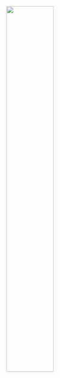 <div align="center">
  <img src="https://readme-typing-svg.demolab.com?font=Fira+Code&weight=500&size=25&pause=1000&color=7FABD4&center=true&repeat=false&width=435&lines=Hi%2C+I'm+Sof%C3%ADa+!+%E2%98%86" width="50%" />
</div>
